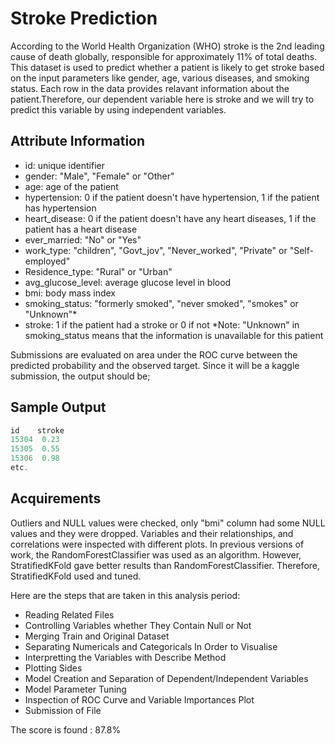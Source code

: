 
# Stroke Prediction 

According to the World Health Organization (WHO) stroke is the 2nd leading cause of death globally, responsible for approximately 11% of total deaths.
This dataset is used to predict whether a patient is likely to get stroke based on the input parameters like gender, age, various diseases, and smoking status. Each row in the data provides relavant information about the patient.Therefore, our dependent variable here is stroke and we will try to predict this variable by using independent variables.



## Attribute Information


- id: unique identifier
- gender: "Male", "Female" or "Other"
- age: age of the patient
- hypertension: 0 if the patient doesn't have hypertension, 1 if the patient has hypertension
- heart_disease: 0 if the patient doesn't have any heart diseases, 1 if the patient has a heart disease
- ever_married: "No" or "Yes"
- work_type: "children", "Govt_jov", "Never_worked", "Private" or "Self-employed"
- Residence_type: "Rural" or "Urban"
- avg_glucose_level: average glucose level in blood
- bmi: body mass index
- smoking_status: "formerly smoked", "never smoked", "smokes" or "Unknown"*
- stroke: 1 if the patient had a stroke or 0 if not
*Note: "Unknown" in smoking_status means that the information is unavailable for this patient

Submissions are evaluated on area under the ROC curve between the predicted probability and the observed target. Since it will be a kaggle submission, the output should be;



## Sample Output

```javascript
id    stroke
15304  0.23
15305  0.55
15306  0.98
etc.
```


## Acquirements

Outliers and NULL values were checked, only "bmi" column had some NULL values and they were dropped. Variables and their relationships, and correlations were inspected with different plots. In previous versions of work, the RandomForestClassifier was used as an algorithm. However, StratifiedKFold gave better results than RandomForestClassifier. Therefore, StratifiedKFold used and tuned.

Here are the steps that are taken in this analysis period:

- Reading Related Files
- Controlling Variables whether They Contain Null or Not
- Merging Train and Original Dataset
- Separating Numericals and Categoricals In Order to Visualise
- Interpretting the Variables with Describe Method
- Plotting Sides
- Model Creation and Separation of Dependent/Independent Variables
- Model Parameter Tuning
- Inspection of ROC Curve and Variable Importances Plot
- Submission of File

The score is found : 87.8%

